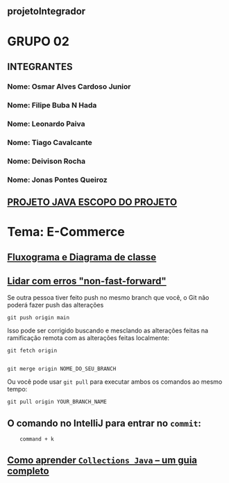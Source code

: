 ## projetoIntegrador


# GRUPO 02



## INTEGRANTES

### Nome: Osmar Alves Cardoso Junior
### Nome: Filipe Buba N Hada
### Nome: Leonardo Paiva
### Nome: Tiago Cavalcante
### Nome: Deivison Rocha 
### Nome: Jonas Pontes Queiroz



## [PROJETO JAVA ESCOPO DO PROJETO](https://docs.google.com/document/d/14dBIbkO7Kmin7Pm7-EBlOEL9iIQ4szlY/edit)


# Tema: E-Commerce

## [Fluxograma e Diagrama de classe](https://app.diagrams.net/#G1qtYpw1XGNdBEOSNyprEOT4ik0TshP5UP)


## [Lidar com erros "non-fast-forward"](https://docs.github.com/pt/get-started/using-git/pushing-commits-to-a-remote-repository)

Se outra pessoa tiver feito push no mesmo branch que você, o Git não poderá fazer push das alterações

    git push origin main
   
 Isso pode ser corrigido buscando e mesclando as alterações feitas na ramificação remota com as alterações feitas localmente:
 
    git fetch origin
    
    
    git merge origin NOME_DO_SEU_BRANCH
    
    
 Ou você pode usar ```git pull``` para executar ambos os comandos ao mesmo tempo:
 
    git pull origin YOUR_BRANCH_NAME
    
    
    
  ## O comando no IntelliJ para entrar no ```commit```:
  
        command + k 



## [Como aprender ```Collections Java``` – um guia completo](https://www.geeksforgeeks.org/how-to-learn-java-collections-a-complete-guide/)
